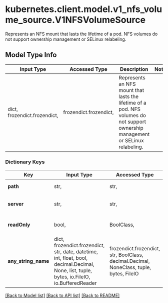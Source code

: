# kubernetes.client.model.v1_nfs_volume_source.V1NFSVolumeSource

Represents an NFS mount that lasts the lifetime of a pod. NFS volumes do not support ownership management or SELinux relabeling.

## Model Type Info
Input Type | Accessed Type | Description | Notes
------------ | ------------- | ------------- | -------------
dict, frozendict.frozendict,  | frozendict.frozendict,  | Represents an NFS mount that lasts the lifetime of a pod. NFS volumes do not support ownership management or SELinux relabeling. | 

### Dictionary Keys
Key | Input Type | Accessed Type | Description | Notes
------------ | ------------- | ------------- | ------------- | -------------
**path** | str,  | str,  | path that is exported by the NFS server. More info: https://kubernetes.io/docs/concepts/storage/volumes#nfs | 
**server** | str,  | str,  | server is the hostname or IP address of the NFS server. More info: https://kubernetes.io/docs/concepts/storage/volumes#nfs | 
**readOnly** | bool,  | BoolClass,  | readOnly here will force the NFS export to be mounted with read-only permissions. Defaults to false. More info: https://kubernetes.io/docs/concepts/storage/volumes#nfs | [optional] 
**any_string_name** | dict, frozendict.frozendict, str, date, datetime, int, float, bool, decimal.Decimal, None, list, tuple, bytes, io.FileIO, io.BufferedReader | frozendict.frozendict, str, BoolClass, decimal.Decimal, NoneClass, tuple, bytes, FileIO | any string name can be used but the value must be the correct type | [optional]

[[Back to Model list]](../../README.md#documentation-for-models) [[Back to API list]](../../README.md#documentation-for-api-endpoints) [[Back to README]](../../README.md)

